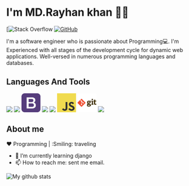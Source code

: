 # I'm MD.Rayhan khan 👨‍💻
[![Stack Overflow](https://img.shields.io/badge/-Stack%20Overflow-222222?style=flat-square&logo=stack-overflow&logoColor=white&link=https://stackoverflow.com/users/11375431/mohammad-rayhun?tab=profile)
[![GitHub](https://img.shields.io/badge/-GitHub-181717?style=flat-square&logo=github&link=https://github.com/Rayhun/)](https://github.com/Rayhun/)

I'm a software engineer who is passionate about Programming💻. I'm Experienced with all stages of the development cycle for dynamic web applications. Well-versed in numerous programming languages and databases.

## Languages And Tools

<code><img height="50" src="https://camo.githubusercontent.com/f72f377226de9f17aa8de60aacd287069503c807/68747470733a2f2f63646e2e737667706f726e2e636f6d2f6c6f676f732f68746d6c2d352e737667"></code>
<code><img height="50" src="https://camo.githubusercontent.com/f68dff6e71f5f47d3cbb727b0112b162b2cf32a1/68747470733a2f2f63646e2e737667706f726e2e636f6d2f6c6f676f732f6373732d332e737667"></code>
<code><img height="50" src="https://raw.githubusercontent.com/github/explore/80688e429a7d4ef2fca1e82350fe8e3517d3494d/topics/bootstrap/bootstrap.png"></code>
<code><img height="50" src="https://i.postimg.cc/65xdkKDK/ap4924y2.jpg"></code>
<code><img height="50" src="https://i.postimg.cc/t4j7RC5q/70-701692-python-programming-logo-python-programming-language-png.jpg"></code>
<code><img height="50" src="https://raw.githubusercontent.com/github/explore/80688e429a7d4ef2fca1e82350fe8e3517d3494d/topics/javascript/javascript.png"></code>
<code><img height="50" src="https://raw.githubusercontent.com/github/explore/80688e429a7d4ef2fca1e82350fe8e3517d3494d/topics/git/git.png"></code>
<code><img height="50" src="https://camo.githubusercontent.com/66a1645d7bba4fb68b45ecb54d914787c6c61fb1/68747470733a2f2f6173736574732e676574706f73746d616e2e636f6d2f636f6d6d6f6e2d73686172652f706f73746d616e2d6c6f676f2d686f72697a6f6e74616c2d333230783133322e706e67"></code>
## About me

:heart: Programming | :Smiling: traveling

- 🌱 I’m currently learning django
- 📫 How to reach me: sent me email.


![My github stats](https://github.com/Rayhun?tab=stars)
